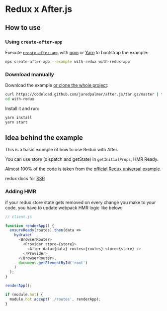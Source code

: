 # Redux x After.js

## How to use

### Using `create-after-app`

Execute [`create-after-app`](https://github.com/batusai513/gehen/tree/master/packages/create-after-app) with [npm](https://docs.npmjs.com/cli/init) or [Yarn](https://yarnpkg.com/lang/en/docs/cli/create/) to bootstrap the example:

```bash
npx create-after-app --example with-redux with-redux-app
```

### Download manually

Download the example [or clone the whole project](https://github.com/batusai513/gehen.git):

```bash
curl https://codeload.github.com/jaredpalmer/after.js/tar.gz/master | tar -xz --strip=2 after.js-master/examples/with-redux
cd with-redux
```

Install it and run:

```bash
yarn install
yarn start
```

## Idea behind the example

This is a basic example of how to use Redux with After.

You can use store (dispatch and getState) in `getInitialProps`, HMR Ready.

Almost 100% of the code is taken from the [official Redux universal example](https://github.com/reactjs/redux/tree/master/examples/universal).

redux docs for [SSR](https://redux.js.org/recipes/server-rendering)

### Adding HMR

if your redux store state gets removed on every change you make to your code, you have to update webpack HMR logic like below:

```js
// client.js

function renderApp() {
  ensureReady(routes).then(data =>
    hydrate(
      <BrowserRouter>
        <Provider store={store}>
          <After data={data} routes={routes} store={store} />
        </Provider>
      </BrowserRouter>,
      document.getElementById('root')
    )
  );
}

renderApp();

if (module.hot) {
  module.hot.accept('./routes', renderApp);
}
```
